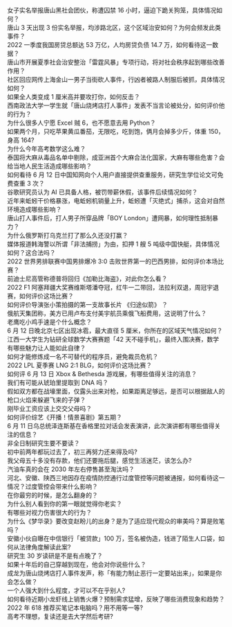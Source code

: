 女子实名举报唐山黑社会团伙，称遭囚禁 16 小时，逼迫下跪关狗笼，具体情况如何？  
唐山 3 天出现 3 份实名举报，均涉路北区，这个区域治安如何？为何会频发此类事件？  
2022 一季度我国房贷总额达 53 万亿，人均房贷负债 14.7 万，如何看待这一数据？  
唐山市开展夏季社会治安整治「雷霆风暴」专项行动，将对社会秩序起到哪些改善作用？  
社区回应网传上海金山一男子当街砍人事件，行凶者被路人制服后被抓，具体情况如何？  
如果全人类变成 1 厘米高并要攻打你，如何反击？  
西南政法大学一学生就「唐山烧烤店打人事件」发表不当言论被处分，如何评价他的行为？  
为什么很多人宁愿 Excel 贼 6，也不愿意去用 Python？  
如果两个月，只吃苹果黄瓜番茄，无限吃，吃到饱，俩月会掉多少斤，体重 150，身高 164?  
为什么今年高考数学这么难？  
泰国将大麻从毒品名单中剔除，成亚洲首个大麻合法化国家，大麻有哪些危害？会给当地人民生活造成哪些影响？  
如何看待 6 月 12 日中国知网向个人用户直接提供查重服务，研究生学位论文可免费查重 3 次？  
谷歌研究员认为 AI 已具备人格，被罚带薪休假，该事件后续情况如何？  
近年来蚯蚓干价格暴涨，电蚯蚓机销量上升，蚯蚓遭「灭绝式」捕杀，这会对自然环境造成哪些影响？  
唐山打人事件后，打人男子所穿品牌「BOY London」遭网暴，如何理性抵制暴力？  
为什么俄罗斯打乌克兰打了那么久还没打赢？  
媒体报道韩海警以所谓「非法捕捞」为由，扣押 1 艘 5 吨级中国快艇，具体情况如何？这合法吗？  
2022 世界男排联赛中国男排爆冷 3:0 击败世界第一的巴西男排，如何评价本场比赛？  
前迪士尼高管称德普将回归《加勒比海盗》，对此你怎么看？  
2022 F1 阿塞拜疆大奖赛维斯塔潘夺冠，红牛一二带回，法拉利双退，周冠宇退赛，如何评价这场比赛？  
如何评价导演张小策拍摄的第一支故事长片 《归途似箭》 ？  
俄航天集团称，美方已用卢布支付美宇航员乘俄飞船费用，这说明了什么？  
老鹰吃小鸡手速是个什么概念？  
6 月 12 日晚北京七区出现冰雹，最大直径 5 厘米，你所在的区域天气情况如何？  
江西一大学生为钻研全球数学大赛赛题「42 天不碰手机」，最终入围决赛，数学有哪些魅力让人能如此自律？  
如何才能修炼成一名不可替代的程序员，避免裁员危机？  
2022 LPL 夏季赛 LNG 2:1 BLG，如何评价这场比赛？  
如何评 6 月 13 日 Xbox & Bethesda 游戏展，有哪些值得关注的消息？  
我们有可能从琥珀里提取到 DNA 吗？  
假如双方都在战壕里面，仅露头出来对枪，如果距离足够远，是否可以根据敌人的枪口火焰来躲避飞来的子弹？  
刚毕业工资应该上交交父母吗？  
如何评价综艺《开播！情景喜剧》第五期？  
6 月 11 日乌总统泽连斯基在香格里拉对话会发表演讲，此次演讲都有哪些值得关注的信息？  
非全日制研究生要不要读？  
初中前两年都玩过去了，初三再努力还来得及吗?  
我父母五十多没有存款，他们还要拖后腿，感觉生活迷茫，该怎么办?  
汽油车真的会在 2030 年左右停售甚至淘汰吗？  
河北、安徽、陕西三地因存在疫情防控通行过度管控等问题被通报，如何看待这一情况？过度管控会带来什么影响？  
在你最穷的时候，是怎么翻身的？  
为什么别人看到你的第一眼就觉得你老实？  
有哪些对视力伤害很大的行为？  
为什么《梦华录》要改变赵盼儿的出身？是为了适应现代观众的审美吗？算是败笔吗？  
安徽小伙自曝在中信银行「被贷款」100 万，签名被伪造，钱进了陌生人口袋，如何从法律角度解读此案?  
研究生 30 岁读研是不是有点晚了？  
如果十年后的自己穿越到现在，他会对你说些什么？  
成龙为唐山烧烤店打人事件发声，称「有能力制止恶行一定要站出来」，如果是你会怎么做？  
一个人强大到什么程度，才可以不在乎别人?  
如何看待近期小龙虾线上销售火爆？预制需求猛增，反映了哪些消费现象和趋势？  
2022 年 618 推荐买笔记本电脑吗？用不用等一等?  
高考不理想，复读还是去大学然后考研?  
